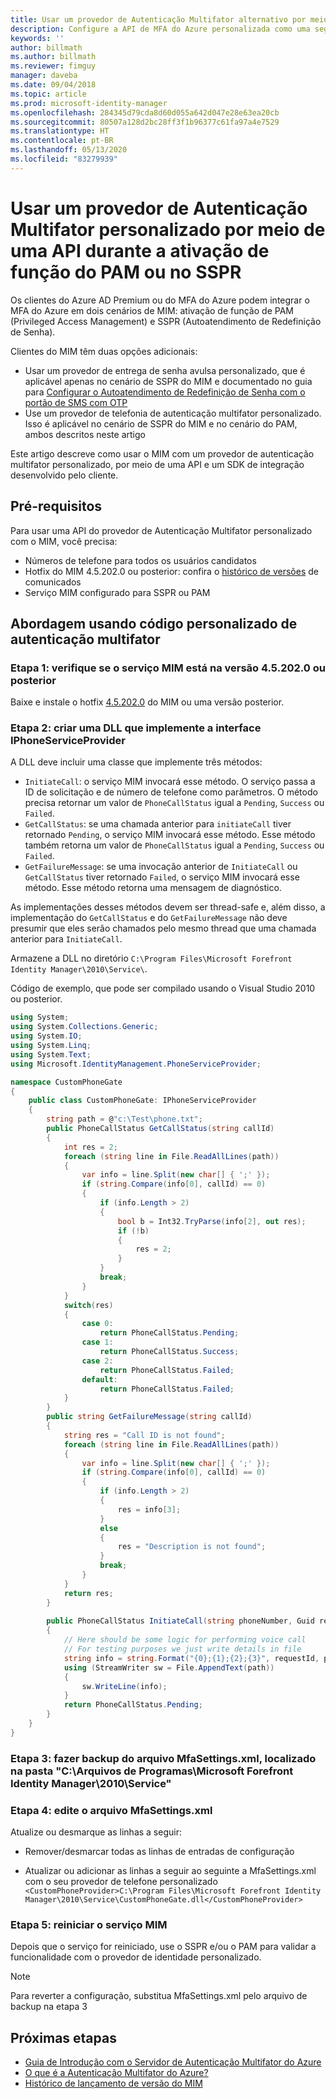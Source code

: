 ```yaml
---
title: Usar um provedor de Autenticação Multifator alternativo por meio de uma API para ativar o PAM ou no cenário de SSPR | Microsoft Docs
description: Configure a API de MFA do Azure personalizada como uma segunda camada de segurança quando os usuários ativarem funções no Privileged Access Management e usarem o Autoatendimento de Redefinição de Senha.
keywords: ''
author: billmath
ms.author: billmath
ms.reviewer: fimguy
manager: daveba
ms.date: 09/04/2018
ms.topic: article
ms.prod: microsoft-identity-manager
ms.openlocfilehash: 284345d79cda8d60d055a642d047e28e63ea20cb
ms.sourcegitcommit: 80507a128d2bc28ff3f1b96377c61fa97a4e7529
ms.translationtype: HT
ms.contentlocale: pt-BR
ms.lasthandoff: 05/13/2020
ms.locfileid: "83279939"
---
```

# <a name="use-a-custom-multi-factor-authentication-provider-via-an-api-during-pam-role-activation-or-in-sspr"></a>Usar um provedor de Autenticação Multifator personalizado por meio de uma API durante a ativação de função do PAM ou no SSPR

Os clientes do Azure AD Premium ou do MFA do Azure podem integrar o MFA do Azure em dois cenários de MIM: ativação de função de PAM (Privileged Access Management) e SSPR (Autoatendimento de Redefinição de Senha).

Clientes do MIM têm duas opções adicionais:

 - Usar um provedor de entrega de senha avulsa personalizado, que é aplicável apenas no cenário de SSPR do MIM e documentado no guia para [Configurar o 	Autoatendimento de Redefinição de Senha com o portão de SMS com OTP](https://docs.microsoft.com/previous-versions/mim/hh824692(v=ws.10))
 - Use um provedor de telefonia de autenticação multifator personalizado. Isso é aplicável no cenário de SSPR do MIM e no cenário do PAM, ambos descritos neste artigo

Este artigo descreve como usar o MIM com um provedor de autenticação multifator personalizado, por meio de uma API e um SDK de integração desenvolvido pelo cliente.  

## <a name="prerequisites"></a>Pré-requisitos

Para usar uma API do provedor de Autenticação Multifator personalizado com o MIM, você precisa:

- Números de telefone para todos os usuários candidatos
- Hotfix do MIM 4.5.202.0 ou posterior: confira o [histórico de versões](reference/version-history.md) de comunicados
- Serviço MIM configurado para SSPR ou PAM

## <a name="approach-using-custom-multi-factor-authentication-code"></a>Abordagem usando código personalizado de autenticação multifator

### <a name="step-1-ensure-mim-service-is-at-version-452020-or-later"></a>Etapa 1: verifique se o serviço MIM está na versão 4.5.202.0 ou posterior

Baixe e instale o hotfix [4.5.202.0](https://support.microsoft.com/help/4346632/hotfix-rollup-package-build-4-5-202-0-is-available-for-microsoft) do MIM ou uma versão posterior.

### <a name="step-2-create-a-dll-which-implements-the-iphoneserviceprovider-interface"></a>Etapa 2: criar uma DLL que implemente a interface IPhoneServiceProvider

A DLL deve incluir uma classe que implemente três métodos:

- `InitiateCall`: o serviço MIM invocará esse método. O serviço passa a ID de solicitação e de número de telefone como parâmetros.  O método precisa retornar um valor de `PhoneCallStatus` igual a `Pending`, `Success` ou `Failed`.
- `GetCallStatus`: se uma chamada anterior para `initiateCall` tiver retornado `Pending`, o serviço MIM invocará esse método. Esse método também retorna um valor de `PhoneCallStatus` igual a `Pending`, `Success` ou `Failed`.
- `GetFailureMessage`: se uma invocação anterior de `InitiateCall` ou `GetCallStatus` tiver retornado `Failed`, o serviço MIM invocará esse método. Esse método retorna uma mensagem de diagnóstico.

As implementações desses métodos devem ser thread-safe e, além disso, a implementação do `GetCallStatus` e do `GetFailureMessage` não deve presumir que eles serão chamados pelo mesmo thread que uma chamada anterior para `InitiateCall`.

Armazene a DLL no diretório `C:\Program Files\Microsoft Forefront Identity Manager\2010\Service\`.

Código de exemplo, que pode ser compilado usando o Visual Studio 2010 ou posterior.

```csharp
using System;
using System.Collections.Generic;
using System.IO;
using System.Linq;
using System.Text;
using Microsoft.IdentityManagement.PhoneServiceProvider;

namespace CustomPhoneGate
{
    public class CustomPhoneGate: IPhoneServiceProvider
    {
        string path = @"c:\Test\phone.txt";
        public PhoneCallStatus GetCallStatus(string callId)
        {
            int res = 2;
            foreach (string line in File.ReadAllLines(path))
            {
                var info = line.Split(new char[] { ';' });
                if (string.Compare(info[0], callId) == 0)
                {
                    if (info.Length > 2)
                    {
                        bool b = Int32.TryParse(info[2], out res);
                        if (!b)
                        {
                            res = 2;
                        }
                    }
                    break;
                }
            }
            switch(res)
            {
                case 0:
                    return PhoneCallStatus.Pending;
                case 1:
                    return PhoneCallStatus.Success;
                case 2:
                    return PhoneCallStatus.Failed;
                default:
                    return PhoneCallStatus.Failed;
            }       
        }
        public string GetFailureMessage(string callId)
        {
            string res = "Call ID is not found";
            foreach (string line in File.ReadAllLines(path))
            {
                var info = line.Split(new char[] { ';' });
                if (string.Compare(info[0], callId) == 0)
                {
                    if (info.Length > 2)
                    {
                        res = info[3];
                    }
                    else
                    {
                        res = "Description is not found";
                    }
                    break;
                }
            }
            return res;            
        }
        
        public PhoneCallStatus InitiateCall(string phoneNumber, Guid requestId, Dictionary<string,object> deliveryAttributes)
        {
            // Here should be some logic for performing voice call
            // For testing purposes we just write details in file             
            string info = string.Format("{0};{1};{2};{3}", requestId, phoneNumber, 0, string.Empty);
            using (StreamWriter sw = File.AppendText(path))
            {
                sw.WriteLine(info);                
            }
            return PhoneCallStatus.Pending;    
        }
    }
}
```
### <a name="step-3-backup-the-mfasettingsxml-located-in-the-cprogram-filesmicrosoft-forefront-identity-manager2010service"></a>Etapa 3: fazer backup do arquivo MfaSettings.xml, localizado na pasta "C:\Arquivos de Programas\Microsoft Forefront Identity Manager\2010\Service"

### <a name="step-4-edit-the-mfasettingsxml-file"></a>Etapa 4: edite o arquivo MfaSettings.xml

Atualize ou desmarque as linhas a seguir:

- Remover/desmarcar todas as linhas de entradas de configuração 

- Atualizar ou adicionar as linhas a seguir ao seguinte a MfaSettings.xml com o seu provedor de telefone personalizado <br>
`<CustomPhoneProvider>C:\Program Files\Microsoft Forefront Identity Manager\2010\Service\CustomPhoneGate.dll</CustomPhoneProvider>`

### <a name="step-5-restart-mim-service"></a>Etapa 5: reiniciar o serviço MIM

Depois que o serviço for reiniciado, use o SSPR e/ou o PAM para validar a funcionalidade com o provedor de identidade personalizado.

> [!NOTE] 
> Para reverter a configuração, substitua MfaSettings.xml pelo arquivo de backup na etapa 3


## <a name="next-steps"></a>Próximas etapas

- [Guia de Introdução com o Servidor de Autenticação Multifator do Azure](https://docs.microsoft.com/azure/active-directory/authentication/howto-mfaserver-deploy)
- [O que é a Autenticação Multifator do Azure?](https://docs.microsoft.com/azure/multi-factor-authentication/multi-factor-authentication)
- [Histórico de lançamento de versão do MIM](./reference/version-history.md)
